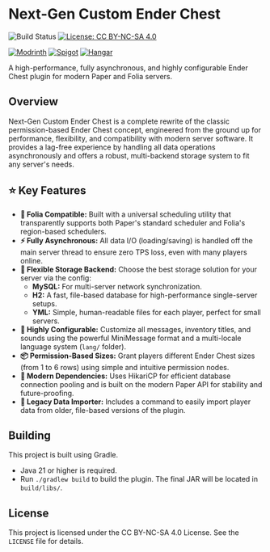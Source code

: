 # Next-Gen Custom Ender Chest

![Build Status](https://img.shields.io/github/actions/workflow/status/maiminhdung/CustomEnderChest-NextGen/build.yml?branch=master)
[![License: CC BY-NC-SA 4.0](https://img.shields.io/badge/License-CC_BY--NC--SA_4.0-lightgrey.svg)](https://creativecommons.org/licenses/by-nc-sa/4.0/)

[![Modrinth](https://cdn.jsdelivr.net/npm/@intergrav/devins-badges@3/assets/compact/available/modrinth_vector.svg)](https://modrinth.com/plugin/smart-spawner-plugin)
[![Spigot](https://cdn.jsdelivr.net/npm/@intergrav/devins-badges@3/assets/compact/available/spigot_vector.svg)]([https://www.spigotmc.org/resources/120743/](https://www.spigotmc.org/resources/127090/))
[![Hangar](https://cdn.jsdelivr.net/npm/@intergrav/devins-badges@3/assets/compact/available/hangar_vector.svg)](https://hangar.papermc.io/maiminhdung/Next-Gen-CustomEnderChest)

A high-performance, fully asynchronous, and highly configurable Ender Chest plugin for modern Paper and Folia servers.

## Overview

Next-Gen Custom Ender Chest is a complete rewrite of the classic permission-based Ender Chest concept, engineered from the ground up for performance, flexibility, and compatibility with modern server software. It provides a lag-free experience by handling all data operations asynchronously and offers a robust, multi-backend storage system to fit any server's needs.

## ⭐ Key Features

* **🚀 Folia Compatible:** Built with a universal scheduling utility that transparently supports both Paper's standard scheduler and Folia's region-based schedulers.
* **⚡ Fully Asynchronous:** All data I/O (loading/saving) is handled off the main server thread to ensure zero TPS loss, even with many players online.
* **💾 Flexible Storage Backend:** Choose the best storage solution for your server via the config:
    * **MySQL:** For multi-server network synchronization.
    * **H2:** A fast, file-based database for high-performance single-server setups.
    * **YML:** Simple, human-readable files for each player, perfect for small servers.
* **🎨 Highly Configurable:** Customize all messages, inventory titles, and sounds using the powerful MiniMessage format and a multi-locale language system (`lang/` folder).
* **📦 Permission-Based Sizes:** Grant players different Ender Chest sizes (from 1 to 6 rows) using simple and intuitive permission nodes.
* **🔧 Modern Dependencies:** Uses HikariCP for efficient database connection pooling and is built on the modern Paper API for stability and future-proofing.
* **🔄 Legacy Data Importer:** Includes a command to easily import player data from older, file-based versions of the plugin.

## Building

This project is built using Gradle.

* Java 21 or higher is required.
* Run `./gradlew build` to build the plugin. The final JAR will be located in `build/libs/`.

## License

This project is licensed under the CC BY-NC-SA 4.0 License. See the `LICENSE` file for details.
